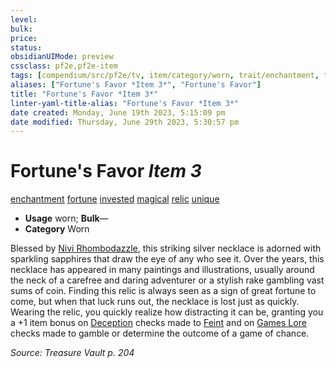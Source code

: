 ```yaml
---
level:
bulk:
price:
status:
obsidianUIMode: preview
cssclass: pf2e,pf2e-item
tags: [compendium/src/pf2e/tv, item/category/worn, trait/enchantment, trait/fortune, trait/invested, trait/magical, trait/relic, trait/unique]
aliases: ["Fortune's Favor *Item 3*", "Fortune's Favor"]
title: "Fortune's Favor *Item 3*"
linter-yaml-title-alias: "Fortune's Favor *Item 3*"
date created: Monday, June 19th 2023, 5:15:09 pm
date modified: Thursday, June 29th 2023, 5:30:57 pm
---
```


# Fortune's Favor *Item 3*

[enchantment](rules/traits/enchantment.md) [fortune](rules/traits/fortune.md) [invested](rules/traits/invested.md) [magical](rules/traits/magical.md) [relic](rules/traits/relic-tv.md) [unique](rules/traits/unique.md)  

- **Usage** worn; **Bulk**—
- **Category** Worn

Blessed by [Nivi Rhombodazzle](compendium/setting/deities/nivi-rhombodazzle-logm.md), this striking silver necklace is adorned with sparkling sapphires that draw the eye of any who see it. Over the years, this necklace has appeared in many paintings and illustrations, usually around the neck of a carefree and daring adventurer or a stylish rake gambling vast sums of coin. Finding this relic is always seen as a sign of great fortune to come, but when that luck runs out, the necklace is lost just as quickly. Wearing the relic, you quickly realize how distracting it can be, granting you a +1 item bonus on [Deception](compendium/skills.md#Deception) checks made to [Feint](rules/actions/feint.md) and on [Games Lore](compendium/skills.md#Lore) checks made to gamble or determine the outcome of a game of chance.

*Source: Treasure Vault p. 204*
